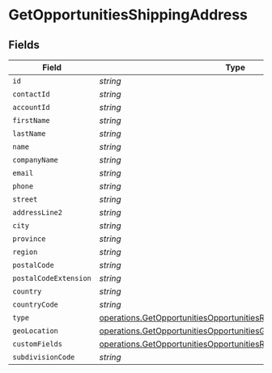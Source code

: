 # GetOpportunitiesShippingAddress


## Fields

| Field                                                                                                                                                | Type                                                                                                                                                 | Required                                                                                                                                             | Description                                                                                                                                          |
| ---------------------------------------------------------------------------------------------------------------------------------------------------- | ---------------------------------------------------------------------------------------------------------------------------------------------------- | ---------------------------------------------------------------------------------------------------------------------------------------------------- | ---------------------------------------------------------------------------------------------------------------------------------------------------- |
| `id`                                                                                                                                                 | *string*                                                                                                                                             | :heavy_minus_sign:                                                                                                                                   | N/A                                                                                                                                                  |
| `contactId`                                                                                                                                          | *string*                                                                                                                                             | :heavy_minus_sign:                                                                                                                                   | N/A                                                                                                                                                  |
| `accountId`                                                                                                                                          | *string*                                                                                                                                             | :heavy_minus_sign:                                                                                                                                   | N/A                                                                                                                                                  |
| `firstName`                                                                                                                                          | *string*                                                                                                                                             | :heavy_minus_sign:                                                                                                                                   | N/A                                                                                                                                                  |
| `lastName`                                                                                                                                           | *string*                                                                                                                                             | :heavy_minus_sign:                                                                                                                                   | N/A                                                                                                                                                  |
| `name`                                                                                                                                               | *string*                                                                                                                                             | :heavy_minus_sign:                                                                                                                                   | N/A                                                                                                                                                  |
| `companyName`                                                                                                                                        | *string*                                                                                                                                             | :heavy_minus_sign:                                                                                                                                   | N/A                                                                                                                                                  |
| `email`                                                                                                                                              | *string*                                                                                                                                             | :heavy_minus_sign:                                                                                                                                   | N/A                                                                                                                                                  |
| `phone`                                                                                                                                              | *string*                                                                                                                                             | :heavy_minus_sign:                                                                                                                                   | N/A                                                                                                                                                  |
| `street`                                                                                                                                             | *string*                                                                                                                                             | :heavy_minus_sign:                                                                                                                                   | N/A                                                                                                                                                  |
| `addressLine2`                                                                                                                                       | *string*                                                                                                                                             | :heavy_minus_sign:                                                                                                                                   | N/A                                                                                                                                                  |
| `city`                                                                                                                                               | *string*                                                                                                                                             | :heavy_minus_sign:                                                                                                                                   | N/A                                                                                                                                                  |
| `province`                                                                                                                                           | *string*                                                                                                                                             | :heavy_minus_sign:                                                                                                                                   | N/A                                                                                                                                                  |
| `region`                                                                                                                                             | *string*                                                                                                                                             | :heavy_minus_sign:                                                                                                                                   | N/A                                                                                                                                                  |
| `postalCode`                                                                                                                                         | *string*                                                                                                                                             | :heavy_minus_sign:                                                                                                                                   | N/A                                                                                                                                                  |
| `postalCodeExtension`                                                                                                                                | *string*                                                                                                                                             | :heavy_minus_sign:                                                                                                                                   | N/A                                                                                                                                                  |
| `country`                                                                                                                                            | *string*                                                                                                                                             | :heavy_minus_sign:                                                                                                                                   | N/A                                                                                                                                                  |
| `countryCode`                                                                                                                                        | *string*                                                                                                                                             | :heavy_minus_sign:                                                                                                                                   | N/A                                                                                                                                                  |
| `type`                                                                                                                                               | [operations.GetOpportunitiesOpportunitiesResponseType](../../models/operations/getopportunitiesopportunitiesresponsetype.md)                         | :heavy_minus_sign:                                                                                                                                   | N/A                                                                                                                                                  |
| `geoLocation`                                                                                                                                        | [operations.GetOpportunitiesOpportunitiesGeoLocation](../../models/operations/getopportunitiesopportunitiesgeolocation.md)                           | :heavy_minus_sign:                                                                                                                                   | N/A                                                                                                                                                  |
| `customFields`                                                                                                                                       | [operations.GetOpportunitiesOpportunitiesResponse200CustomFields](../../models/operations/getopportunitiesopportunitiesresponse200customfields.md)[] | :heavy_minus_sign:                                                                                                                                   | N/A                                                                                                                                                  |
| `subdivisionCode`                                                                                                                                    | *string*                                                                                                                                             | :heavy_minus_sign:                                                                                                                                   | N/A                                                                                                                                                  |